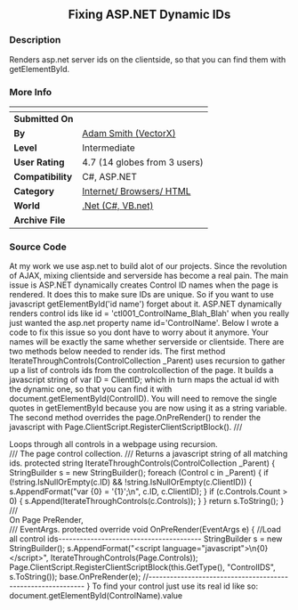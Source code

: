 ﻿<div align="center">

## Fixing ASP\.NET Dynamic IDs


</div>

### Description

Renders asp.net server ids on the clientside, so that you can find them with getElementById.
 
### More Info
 


<span>             |<span>
---                |---
**Submitted On**   |
**By**             |[Adam Smith \(VectorX\)](https://github.com/Planet-Source-Code/PSCIndex/blob/master/ByAuthor/adam-smith-vectorx.md)
**Level**          |Intermediate
**User Rating**    |4.7 (14 globes from 3 users)
**Compatibility**  |C\#, ASP\.NET
**Category**       |[Internet/ Browsers/ HTML](https://github.com/Planet-Source-Code/PSCIndex/blob/master/ByCategory/internet-browsers-html__10-9.md)
**World**          |[\.Net \(C\#, VB\.net\)](https://github.com/Planet-Source-Code/PSCIndex/blob/master/ByWorld/net-c-vb-net.md)
**Archive File**   |[](https://github.com/Planet-Source-Code/adam-smith-vectorx-fixing-asp-net-dynamic-ids__10-5510/archive/master.zip)





### Source Code

At my work we use asp.net to build alot of our projects. Since the revolution of AJAX, mixing clientside and serverside has become a real pain. The main issue is ASP.NET dynamically creates Control ID names when the page is rendered. It does this to make sure IDs are unique. So if you want to use javascript getElementById('id name') forget about it. ASP.NET dynamically renders control ids like id = 'ctl001_ControlName_Blah_Blah' when you really just wanted the asp.net property name id='ControlName'.
Below I wrote a code to fix this issue so you dont have to worry about it anymore. Your names will be exactly the same whether serverside or clientside.
There are two methods below needed to render ids. The first method IterateThroughControls(ControlCollection _Parent) uses recursion to gather up a list of controls ids from the controlcollection of the page. It builds a javascript string of var ID = ClientID; which in turn maps the actual id with the dynamic one, so that you can find it with document.getElementById(ControlID). You will need to remove the single quotes in getElementById because you are now using it as a string variable. The second method overrides the page.OnPreRender() to render the javascript with Page.ClientScript.RegisterClientScriptBlock().
  /// <summary>Loops through all controls in a webpage using recursion.</summary>
  /// <PARAM name="_Parent">The page control collection.</PARAM>
  /// <returns>Returns a javascript string of all matching ids.</returns>
  protected string IterateThroughControls(ControlCollection _Parent)
  {
    StringBuilder s = new StringBuilder();
    foreach (Control c in _Parent)
    {
      if (!string.IsNullOrEmpty(c.ID) && !string.IsNullOrEmpty(c.ClientID))
      {
        s.AppendFormat("var {0} = '{1}';\n", c.ID, c.ClientID);
      }
      if (c.Controls.Count > 0) { s.Append(IterateThroughControls(c.Controls)); }
    }
    return s.ToString();
  }
  /// <summary>On Page PreRender,</summary>
  /// <PARAM name="e">EventArgs.</PARAM>
  protected override void OnPreRender(EventArgs e)
  {
    //Load all control ids----------------------------------------
    StringBuilder s = new StringBuilder();
    s.AppendFormat("&#60;script language=\"javascript\">\n{0}&#60;/script>", IterateThroughControls(Page.Controls));
    Page.ClientScript.RegisterClientScriptBlock(this.GetType(), "ControlIDS", s.ToString());
    base.OnPreRender(e);
    //------------------------------------------------------------
  }
To find your control just use its real id like so:
document.getElementById(ControlName).value

